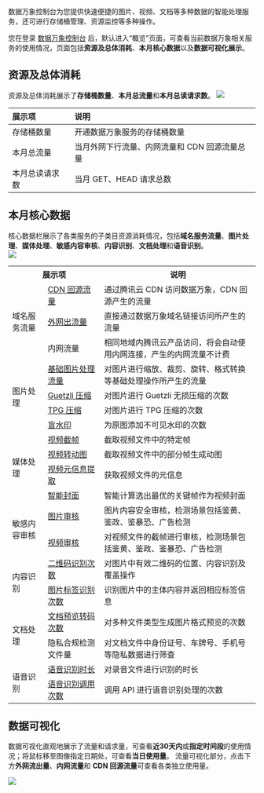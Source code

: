 数据万象控制台为您提供快速便捷的图片、视频、文档等多种数据的智能处理服务，还可进行存储桶管理、资源监控等多种操作。

您在登录 [数据万象控制台](https://console.cloud.tencent.com/ci) 后，默认进入“概览”页面，可查看当前数据万象相关服务的使用情况，页面包括**资源及总体消耗**、**本月核心数据**以及**数据可视化展示**。

## 资源及总体消耗

资源及总体消耗展示了**存储桶数量**、**本月总流量**和**本月总读请求数**。
![](https://main.qcloudimg.com/raw/71dc7ca2c42d13c141853be129c68111.png)

| 展示项         | 说明                                          |
| :------------- | :-------------------------------------------- |
| 存储桶数量     | 开通数据万象服务的存储桶数量                  |
| 本月总流量     | 当月外网下行流量、内网流量和 CDN 回源流量总量 |
| 本月总读请求数 | 当月 GET、HEAD 请求总数                       |


## 本月核心数据

核心数据栏展示了各类服务的子类目资源消耗情况，包括**域名服务流量**、**图片处理**、**媒体处理**、**敏感内容审核**、**内容识别**、**文档处理**和**语音识别**。  
![](https://main.qcloudimg.com/raw/50cdb18e8b63ed98334d9d7a51fadb8e.png)


<table>
<tr>
<th colspan='2' >展示项</td>
<th>说明</td>
 </tr>
 <tr>
<td rowspan='3' >域名服务流量</td>
<td ><a href="https://cloud.tencent.com/document/product/460/6970#.E6.B5.81.E9.87.8F.E8.B4.B9.E7.94.A8">CDN 回源流量</a></td>
<td >通过腾讯云 CDN 访问数据万象，CDN 回源产生的流量</td>
 </tr>
 <tr>
<td ><a href="https://cloud.tencent.com/document/product/460/6970#.E6.B5.81.E9.87.8F.E8.B4.B9.E7.94.A8">外网出流量</a></td>
<td >直接通过数据万象域名链接访问所产生的流量</td>
 </tr>
 <tr>
<td >内网流量</td>
<td >相同地域内腾讯云产品访问，将会自动使用内网连接，产生的内网流量不计费</td>
 </tr>
 <tr >
<td rowspan='4' >图片处理</td>
<td><a href="https://cloud.tencent.com/document/product/460/36540">基础图片处理流量</a></td>
<td >对图片进行缩放、裁剪、旋转、格式转换等基础处理操作所产生的流量</td>
 </tr>
 <tr >
<td ><a href="链接到 图片处理 TPG压缩">Guetzli 压缩</a></td>
<td >对图片进行 Guetzli 无损压缩的次数</td>
 </tr>
  <tr >
<td ><a href="链接到 图片处理 TPG压缩">TPG 压缩</a></td>
<td >对图片进行 TPG 压缩的次数</td>
 </tr>
 <tr>
<td ><a href="链接到 图片处理 盲水印">盲水印</a></td>
<td >为原图添加不可见水印的次数</td>
 </tr>
 <tr>
<td rowspan='4' >媒体处理</td>
<td ><a href="链接到任务文档 视频截帧部分">视频截帧</a></td>
<td >截取视频文件中的特定帧</td>
 </tr>
 <tr>
<td><a href="连接到任务文档 视频转动图部分">视频转动图</a></td>
<td >截取视频文件中的部分帧生成动图</td>
 </tr>
 <tr>
<td ><a href="https://cloud.tencent.com/document/product/460/38935">视频元信息提取</a></td>
<td >获取视频文件的元信息</td>
 </tr>
  <tr>
<td ><a href="链接到任务文档 智能封面">智能封面</a></td>
<td >智能计算选出最优的关键帧作为视频封面</td>
 </tr>
 <tr>
<td rowspan='2' >敏感内容审核</td>
<td ><a href="链接到内容审核文档-图片审核位置">图片审核</a></td>
<td >图片内容安全审核，检测场景包括鉴黄、鉴政、鉴暴恐、广告检测</td>
 </tr>
  <tr>
<td ><a href="链接到内容审核文档-视频审核位置">视频审核</a></td>
<td >对视频文件的截帧进行审核，检测场景包括鉴黄、鉴政、鉴暴恐、广告检测</td>
 </tr>
  <tr>
<td rowspan='2' >内容识别</td>
<td ><a href="https://cloud.tencent.com/document/product/460/37513">二维码识别次数</a></td>
<td >对图片中有效二维码的位置、内容识别及覆盖操作</td>
 </tr>
  <tr>
<td ><a href="https://cloud.tencent.com/document/product/460/39082">图片标签识别次数</a></td>
<td >识别图片中的主体内容并返回相应标签信息</td>
 </tr>
<tr>
<td rowspan='2' >文档处理</td>
<td ><a href="">文档预览转码次数</a></td>
<td >对多种文件类型生成图片格式预览的次数</td>
 </tr>
  <tr>
<td>隐私合规检测文件量</td>
<td >对文档文件中身份证号、车牌号、手机号等隐私数据进行筛查</td>
 </tr>
<tr>
<td rowspan='2' >语音识别</td>
<td ><a href="https://cloud.tencent.com/document/product/460/46224">语音识别时长</a></td>
<td >对录音文件进行识别的时长</td>
 </tr>
  <tr>
<td ><a href="https://cloud.tencent.com/document/product/460/46228">语音识别调用次数</a></td>
<td >调用 API 进行语音识别处理的次数</td>
 </tr>
</table>



## 数据可视化

数据可视化直观地展示了流量和请求量，可查看**近30天内**或**指定时间段**的使用情况；将鼠标移至图像指定日期处，可查看**当日使用量**。
流量可视化部分，点击下方**外网流出量**、**内网流量**和 **CDN 回源流量**可查看各类独立使用量。

![](https://main.qcloudimg.com/raw/87cc2771f26aebd3392583c2ce066970.png)



